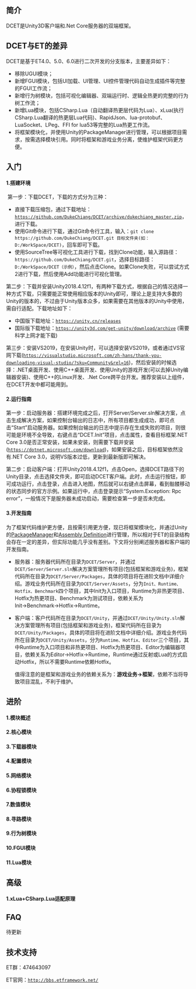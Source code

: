 ## 简介

DCET是Unity3D客户端和.Net Core服务器的双端框架。

## DCET与ET的差异

DCET是基于ET4.0、5.0、6.0进行二次开发的分支版本，主要差异如下：

* 移除UGUI模块；
* 新增FGUI模块，包括UI加载、UI管理、UI控件管理代码自动生成插件等完整的FGUI工作流；
* 新增行为树模块，包括可视化编辑器、双端运行时、逻辑全热更的完整的行为树工作流；
* 新增Lua模块，包括CSharp.Lua（自动翻译热更层代码为Lua）、xLua(执行CSharp.Lua翻译的热更层Lua代码)、RapidJson、lua-protobuf、LuaSocket、LPeg、FFI for lua53等完整的Lua热更工作流。
* 将框架模块化，并使用Unity的PackageManager进行管理，可以根据项目需求，按需选择模块引用。同时将框架和游戏业务分离，使维护框架代码更方便。

## 入门

#### 1.搭建环境

​	第一步：下载DCET，下载的方式分为三种：

- 直接下载压缩包，通过下载地址：[`https://github.com/DukeChiang/DCET/archive/dukechiang_master.zip`](https://github.com/DukeChiang/DCET/archive/dukechiang_master.zip)，进行下载。
- 使用Git命令进行下载，通过Git命令行工具，输入：`git clone https://github.com/DukeChiang/DCET.git 目标文件夹(如：D:/WorkSpace/DCET)`，回车即可下载。
- 使用SourceTree等可视化工具进行下载，找到Clone功能，输入源路径：`https://github.com/DukeChiang/DCET.git`，选择目标路径：`D:/WorkSpace/DCET（示例）`，然后点击Clone。如果Clone失败，可以尝试方式2进行下载，然后使用Add功能进行可视化管理。

​	第二步：下载并安装Unity2018.4.12f1，有两种下载方式，根据自己的情况选择一种方式下载，只需要能正常使用相应版本的Unity即可，理论上是支持大多数的Unity的版本的，不过由于Unity版本众多，如果需要在其他版本的Unity中使用，需自行适配。下载地址如下：

- 中国版下载地址：[`https://unity.cn/releases`](https://unity.cn/releases)
- 国际版下载地址：[`https://unity3d.com/get-unity/download/archive`](https://unity3d.com/get-unity/download/archive) (需要科学上网才能下载)

​	第三步：安装VS2019，在安装Unity时，可以选择安装VS2019，或者通过VS官网下载([`https://visualstudio.microsoft.com/zh-hans/thank-you-downloading-visual-studio/?sku=Community&rel=16`](https://visualstudio.microsoft.com/zh-hans/thank-you-downloading-visual-studio/?sku=Community&rel=16))，然后安装的时候选择：.NET桌面开发、使用C++桌面开发、使用Unity的游戏开发(可以去掉Unity编辑器安装)、使用C++的Linux开发、.Net Core跨平台开发。推荐安装以上组件，在DCET开发中都可能用到。

#### 2.运行指南

​	第一步：启动服务器：搭建环境完成之后，打开Server/Server.sln解决方案，点击生成解决方案，如果控制台输出的日志中，所有项目都生成成功，即可点击“Start”启动服务器。如果控制台输出的日志中提示存在生成失败的项目，则很可能是环境不全导致，右键点击“DCET.Init”项目，点击属性，查看目标框架.NET Core 3.0是否正常安装，如果未安装，则需要下载并安装([`https://dotnet.microsoft.com/download`](https://dotnet.microsoft.com/download))，如果安装之后，目标框架依然没有.NET Core 3.0，说明VS版本过低，更新到最新版即可解决。

​	第二步：启动客户端：打开Unity2018.4.12f1，点击Open，选择DCET路径下的Unity目录，点击选择文件夹，即可启动DCET客户端。此时，点击运行按钮，即可成功运行，点击登录，点击进入地图，然后就可以右键点击屏幕，看到骷髅移动的状态同步的官方示例。如果运行中，点击登录提示“System.Exception: Rpc error”，一般情况下是服务器未成功启动，需要检查第一步是否未完成。

#### 3.开发指南

​	为了框架代码维护更方便，且按需引用更方便，现已将框架模块化，并通过Unity的[PackageManager](https://docs.unity3d.com/Packages/com.unity.package-manager-ui@2.0/manual/index.html)和[Assembly Definition](https://docs.unity3d.com/Manual/class-AssemblyDefinitionImporter.html)进行管理，所以相对于ET的目录结构会存在一定的差异，但实际功能几乎没有差别。下文将分别阐述服务器和客户端的开发指南。

- 服务器：服务器代码所在目录为`DCET/Server`，并通过`DCET/Server/Server.sln`解决方案管理所有项目(包括框架和游戏业务)，框架代码所在目录为`DCET/Server/Packages`，具体的项目将在进阶文档中详细介绍。游戏业务代码所在目录为`DCET/Server/Assets`，分为`Init、Runtime、Hotfix、Benchmark`四个项目，其中Init为入口项目，Runtime为非热更项目、Hotfix为热更项目、Benchmark为测试项目，依赖关系为Init→Benchmark→Hotfix→Runtime。

- 客户端：客户代码所在目录为`DCET/Unity`，并通过`DCET/Unity/Unity.sln`解决方案管理所有项目(包括框架和游戏业务)，框架代码所在目录为`DCET/Unity/Packages`，具体的项目将在进阶文档中详细介绍。游戏业务代码所在目录为`DCET/Unity/Assets`，分为`Runtime、Hotfix、Editor`三个项目，其中Runtime为入口项目和非热更项目、Hotfix为热更项目、Editor为编辑器项目，依赖关系为Editor→Hotfix→Runtime，Runtime通过反射或Lua的方式启动Hotfix，所以不需要Runtime依赖Hotfix。

  值得注意的是框架和游戏业务的依赖关系为：**游戏业务→框架**，依赖不当将导致项目混乱，不利于维护。

## 进阶

#### 1.模块概述

#### 2.核心模块

#### 3.下载器模块

#### 4.配置模块

#### 5.网络模块

#### 6.协程锁模块

#### 7.数值模块

#### 8.寻路模块

#### 9.行为树模块

#### 10.FGUI模块

#### 11.Lua模块

## 高级

#### 1.xLua+CSharp.Lua适配原理

## FAQ

待更新

## 技术支持

ET群：474643097

ET官网：[`http://bbs.etframework.net/`](http://bbs.etframework.net/)
